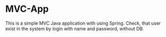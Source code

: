 # MVC-App
This is a simple MVC Java application with using Spring. Check, that user exist in the system by login with name and password, without DB.
